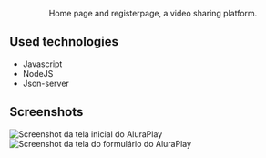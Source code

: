 <p align="center">Home page and registerpage, a video sharing platform.</p>

## Used technologies
* Javascript
* NodeJS
* Json-server

## Screenshots
![Screenshot da tela inicial do AluraPlay](https://imgur.com/aymxEsh.png)
![Screenshot da tela do formulário do AluraPlay](https://imgur.com/ShNADf2.png)
